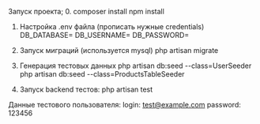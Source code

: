 Запуск проекта;
0. 
composer install
npm install

1. Настройка .env файла (прописать нужные credentials)
DB_DATABASE=
DB_USERNAME=
DB_PASSWORD=

2. Запуск миграций (используется mysql)
php artisan migrate 

3. Генерация тестовых данных
php artisan db:seed --class=UserSeeder
php artisan db:seed --class=ProductsTableSeeder

4. Запуск backend тестов:
php artisan test

Данные тестового пользователя:
login: test@example.com
password: 123456
